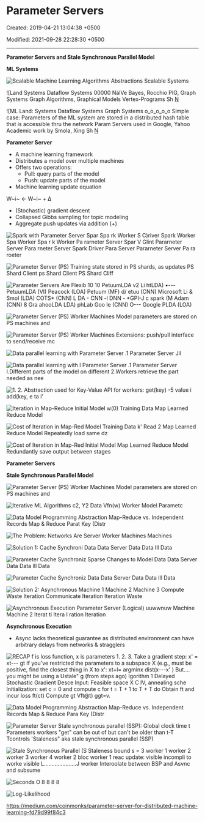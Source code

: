 # Parameter Servers

Created: 2019-04-21 13:04:38 +0500

Modified: 2021-09-28 22:28:30 +0500

---

**Parameter Servers and Stale Synchronous Parallel Model**



**ML Systems**

![Scalable Machine Learning Algorithms Abstractions Scalable Systems ](media/Big-Data_Parameter-Servers-image1.jpeg)

![Land Systems Dataflow Systems 00000 NälVe Bayes, Rocchio PIG, Graph Systems Graph Algorithms, Graphical Models Vertex-Programs Sh [N ](media/Big-Data_Parameter-Servers-image2.png)

![ML Land: Systems Dataflow Systems Graph Systems o_o_o_o_o Simple case: Parameters of the ML system are stored in a distributed hash table that is accessible thru the network Param Servers used in Google, Yahoo Academic work by Smola, Xing Sh [N ](media/Big-Data_Parameter-Servers-image3.png)



**Parameter Server**
-   A machine learning framework
-   Distributes a model over multiple machines
-   Offers two operations:
    -   Pull: query parts of the model
    -   Push: update parts of the model
-   Machine learning update equation

W~i~ <- W~i~ + Δ
-   (Stochastic) gradient descent
-   Collapsed Gibbs sampling for topic modeling
-   Aggregate push updates via addition (+)



![Spark with Parameter Server Spar Spa rk Worker S C)river Spark Worker Spa Worker Spa r k Worker Pa rarneter Server Spar V Glint Pararneter Server Para rneter Server Spark Driver Para Server Pararneter Server Pa ra roeter ](media/Big-Data_Parameter-Servers-image4.png)

![Parameter Server (PS) Training state stored in PS shards, as updates PS Shard Client ps Shard Client PS Shard Cliff ](media/Big-Data_Parameter-Servers-image5.png)

![Parameter Servers Are Flexib 10 10 PetuumLDA v2 Li htLDA) •---PetuumLDA (VI) Peacock (LOA) Petuum (MF) d/ etuu (CNN) Microsoft Li & Smol (LDA) COTS* (CNN) L DA - CNN -l DNN - *GPI-J c spark (M Adam (CNN) 8 Gra ahooLDA LDA)  phLab Goo le (CNN) O--- Google PLDA (LOA) ](media/Big-Data_Parameter-Servers-image6.png)

![Parameter Server (PS) Worker Machines Model parameters are stored on PS machines and ](media/Big-Data_Parameter-Servers-image7.png)

![Parameter Server (PS) Worker Machines Extensions: push/pull interface to send/receive mc ](media/Big-Data_Parameter-Servers-image8.png)

![Data parallel learning with Parameter Server .1 Parameter Server Jil ](media/Big-Data_Parameter-Servers-image9.png)

![Data parallel learning with I Parameter Server .1 Parameter Server I.Different parts of the model on different 2.Workers retrieve the part needed as nee ](media/Big-Data_Parameter-Servers-image10.png)

![1. 2. Abstraction used for Key-Value API for workers: get(key) -5 value i add(key, e ta i' ](media/Big-Data_Parameter-Servers-image11.png)

![Iteration in Map-Reduce Initial Model w(0) Training Data Map Learned Reduce Model ](media/Big-Data_Parameter-Servers-image12.png)

![Cost of Iteration in Map-Red Model Training Data k' Read 2 Map Learned Reduce Model Repeatedly load same dz ](media/Big-Data_Parameter-Servers-image13.png)

![Cost of Iteration in Map-Red Initial Model Map Learned Reduce Model Redundantly save output between stages ](media/Big-Data_Parameter-Servers-image14.png)



**Parameter Servers**

**Stale Synchronous Parallel Model**

![Parameter Server (PS) Worker Machines Model parameters are stored on PS machines and ](media/Big-Data_Parameter-Servers-image15.png)

![Iterative ML Algorithms c2, Y2 Data Vfn(w) Worker Model Parametc ](media/Big-Data_Parameter-Servers-image16.png)

![Data Model Programming Abstraction Map-Reduce vs. Independent Records Map & Reduce Parat Key (Distr ](media/Big-Data_Parameter-Servers-image17.png)

![The Problem: Networks Are Server Worker Machines Machines ](media/Big-Data_Parameter-Servers-image18.png)

![Solution 1: Cache Synchroni Data Data Server Data Data Ill Data ](media/Big-Data_Parameter-Servers-image19.png)

![Parameter Cache Synchroniz Sparse Changes to Model Data Data Server Data Data Ill Data ](media/Big-Data_Parameter-Servers-image20.png)

![Parameter Cache Synchroniz Data Data Server Data Data Ill Data ](media/Big-Data_Parameter-Servers-image21.png)

![Solution 2: Asynchronous Machine 1 Machine 2 Machine 3 Compute Waste Iteration Communicate Iteration Iteration Waste ](media/Big-Data_Parameter-Servers-image22.png)

![Asynchronous Execution Parameter Server (Logical) uuwwnuw Machine Machine 2 Iterat ti Itera I ration Iteration ](media/Big-Data_Parameter-Servers-image23.png)



**Asynchronous Execution**
-   Async lacks theoretical guarantee as distributed environment can have arbitrary delays from networks & stragglers



![RECAP f is loss function, x is parameters 1. 2. 3. Take a gradient step: x' = xt--- gt If you've restricted the parameters to a subspace X (e.g., must be positive, find the closest thing in X to x': xt+l= argminx dist(x---x' ) But.... you might be using a Ustale" g (from steps ago) Igorithm 1 Delayed Stochastic Gradient Desce Input: Feasible space X C IV, annealing sche Initialization: set c = 0 and compute c for t = T + 1 to T + T do Obtain ft and incur loss ft(ct) Compute gt Vft@t) ggt=v. ](media/Big-Data_Parameter-Servers-image24.png)

![Data Model Programming Abstraction Map-Reduce vs. Independent Records Map & Reduce Para Key (Distr ](media/Big-Data_Parameter-Servers-image25.png)

![Parameter Server Stale synchronous parallel (SSP): Global clock time t Parameters workers "get" can be out of but can't be older than t-T Tcontrols 'Staleness" aka stale synchronous parallel (SSP) ](media/Big-Data_Parameter-Servers-image26.png)

![Stale Synchronous Parallel (S Staleness bound s = 3 worker 1 worker 2 worker 3 worker 4 worker 2 bloc worker 1 reac update: visible incompli to worke visible L.....................J worker Interoolate between BSP and Asvnc and subsume ](media/Big-Data_Parameter-Servers-image27.png)

![Seconds O 8 8 8 8 ](media/Big-Data_Parameter-Servers-image28.png)

![Log-Likelihood ](media/Big-Data_Parameter-Servers-image29.png)



<https://medium.com/coinmonks/parameter-server-for-distributed-machine-learning-fd79d99f84c3>





























